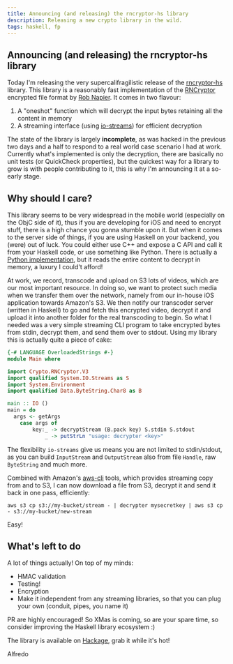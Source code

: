 ```yaml
---
title: Announcing (and releasing) the rncryptor-hs library
description: Releasing a new crypto library in the wild.
tags: haskell, fp
---
```


## Announcing (and releasing) the rncryptor-hs library

Today I'm releasing the very supercalifragilistic release
of the [rncryptor-hs](https://github.com/adinapoli/rncryptor-hs) library.
This library is a reasonably fast implementation of the [RNCryptor](https://github.com/RNCryptor)
encrypted file format by [Rob Napier](http://robnapier.net/). It comes in two flavour:

1. A "oneshot" function which will decrypt the input bytes retaining all the content in memory
2. A streaming interface (using [io-streams](http://hackage.haskell.org/package/io-streams)) for
   efficient decryption

The state of the library is largely **incomplete**, as was hacked in the previous two days and
a half to respond to a real world case scenario I had at work. Currently what's implemented is
only the decryption, there are basically no unit tests (or QuickCheck properties), but the
quickest way for a library to grow is with people contributing to it, this is why I'm announcing
it at a so-early stage.

## Why should I care?

This library seems to be very widespread in the mobile world (especially on the ObjC side of it),
thus if you are developing for iOS and need to encrypt stuff, there is a high chance you gonna
stumble upon it. But when it comes to the server side of things, if you are using Haskell on your
backend, you (were) out of luck. You could either use C++ and expose a C API and call it from your
Haskell code, or use something like Python. There is actually a [Python implementation](https://github.com/RNCryptor/RNCryptor-python), but it reads the entire content to decrypt in memory, a luxury
I could't afford!

At work, we record, transcode and upload on S3 lots of videos, which are our most important
resource. In doing so, we want to protect such media when we transfer them over the network,
namely from our in-house iOS application towards Amazon's S3. We then notify our transcoder
server (written in Haskell) to go and fetch this encrypted video, decrypt it and upload it into
another folder for the real transcoding to begin. So what I needed was a very simple streaming
CLI program to take encrypted bytes from stdin, decrypt them, and send them over to stdout.
Using my library this is actually quite a piece of cake:

``` haskell
{-# LANGUAGE OverloadedStrings #-}
module Main where

import Crypto.RNCryptor.V3
import qualified System.IO.Streams as S
import System.Environment
import qualified Data.ByteString.Char8 as B

main :: IO ()
main = do
  args <- getArgs
    case args of
        key:_ -> decryptStream (B.pack key) S.stdin S.stdout
            _ -> putStrLn "usage: decrypter <key>"
```

The flexibility `io-streams` give us means you are not limited to stdin/stdout, as
you can build `InputStream` and `OutputStream` also from file `Handle`, raw
`ByteString` and much more.

Combined with Amazon's [aws-cli](https://github.com/aws/aws-cli) tools,
which provides streaming copy from and to
S3, I can now download a file from S3, decrypt it and send it back in one pass,
efficiently:

```
aws s3 cp s3://my-bucket/stream - | decrypter mysecretkey | aws s3 cp - s3://my-bucket/new-stream
```

Easy!

## What's left to do
A lot of things actually! On top of my minds:

- HMAC validation
- Testing!
- Encryption
- Make it independent from any streaming libraries, so that you can plug
  your own (conduit, pipes, you name it)

PR are highly encouraged! So XMas is coming, so are your spare time, so consider
improving the Haskell library ecosystem :)

The library is available on [Hackage](http://hackage.haskell.org/package/rncryptor), grab it while it's hot!

Alfredo
